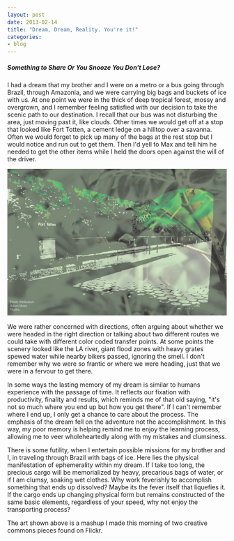 ```yaml
---
layout: post
date: 2013-02-14
title: "Dream, Dream, Reality. You're it!"
categories:
- blog
---
```

<h5>Something to Share Or You Snooze You Don't Lose?</h5>
<p>	I had a dream that my brother and I were on a metro or a bus going through Brazil, through Amazonia, and we were carrying big bags and buckets of ice with us. At one point we were in the thick of deep tropical forest, mossy and overgrown, and I remember feeling satisfied with our decision to take the scenic path to our destination. I recall that our bus was not disturbing the area, just moving past it, like clouds. Other times we would get off at a stop that looked like Fort Totten, a cement ledge on a hilltop over a savanna. Often we would forget to pick up many of the bags at the rest stop but I would notice and run out to get them. Then I'd yell to Max and tell him he needed to get the other items while I held the doors open against the will of the driver.</p>
<p><img src="../../img/attributed-amazon.png" width="550"/></p> 
<p>We were rather concerned with directions, often arguing about whether we were headed in the right direction or talking about two different routes we could take with different color coded transfer points. At some points the scenery looked like the LA river, giant flood zones with heavy grates spewed water while nearby bikers passed, ignoring the smell. I don't remember why we were so frantic or where we were heading, just that we were in a fervour to get there.</p> 
<p>In some ways the lasting memory of my dream is similar to humans experience with the passage of time. It reflects our fixation with productivity, finality and results, which reminds me of that old saying, "it's not so much where you end up but how you get there". If I can't remember where I end up, I only get a chance to care about the process. The emphasis of the dream fell on the adventure not the accomplishment. In this way, my poor memory is helping remind me to enjoy the learning process, allowing me to veer wholeheartedly along with my mistakes and clumsiness.</p> 
<p>There is some futility, when I entertain possible missions for my brother and I, in traveling through Brazil with bags of ice. Here lies the physical manifestation of ephemerality within my dream. If I take too long, the precious cargo will be memorialized by heavy, precarious bags of water, or if I am clumsy, soaking wet clothes. Why work feverishly to accomplish something that ends up dissolved? Maybe its the fever itself that liquefies it. If the cargo ends up changing physical form but remains constructed of the same basic elements, regardless of your speed, why not enjoy the transporting process?</p>
<p> The art shown above is a mashup I made this morning of two creative commons pieces found on Flickr.</p>

